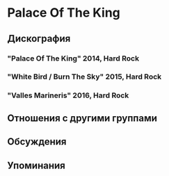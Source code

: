 # Palace Of The King



## Дискография

### "Palace Of The King" 2014, Hard Rock



### "White Bird / Burn The Sky" 2015, Hard Rock



### "Valles Marineris" 2016, Hard Rock




## Отношения с другими группами


## Обсуждения


## Упоминания

